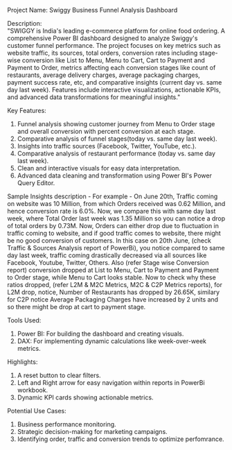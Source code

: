 Project Name: Swiggy Business Funnel Analysis Dashboard<br>

Description:<br>
"SWIGGY is India's leading e-commerce platform for online food ordering. A comprehensive Power BI dashboard designed to analyze Swiggy's customer funnel performance. The project focuses on key metrics such as website traffic, its sources, total orders, conversion rates including stage-wise conversion like List to Menu, Menu to Cart, Cart to Payment and Payment to Order, metrics affecting each conversion stages like count of restaurants, average delivery charges, average packaging charges, payment success rate, etc, and comparative insights (current day vs. same day last week). Features include interactive visualizations, actionable KPIs, and advanced data transformations for meaningful insights."<br>

Key Features:<br>
1. Funnel analysis showing customer journey from Menu to Order stage and overall conversion with percent conversion at each stage.<br>
3. Comparative analysis of funnel stages(today vs. same day last week).<br>
4. Insights into traffic sources (Facebook, Twitter, YouTube, etc.).<br>
5. Comparative analysis of restaurant performance (today vs. same day last week).<br>
6. Clean and interactive visuals for easy data interpretation.<br>
7. Advanced data cleaning and transformation using Power BI's Power Query Editor.<br>

Sample Insights description -
For example - On June 20th, Traffic coming on website was 10 Million, from which Orders received was 0.62 Million, and hence conversion rate is 6.0%. Now, we compare this with same day last week, where Total Order last week was 1.35 Million so you can notice a drop of total orders by 0.73M. Now, Orders can either drop due to fluctuation in traffic coming to website, and if good traffic comes to website, there might be no good conversion of customers. In this case on 20th June, (check Traffic & Sources Analysis report of PowerBi), you notice compared to same day last week, traffic coming drastically decreased via all sources like Facebook, Youtube, Twitter, Others. Also (refer Stage wise Conversion report) conversion dropped at List to Menu, Cart to Payment and Payment to Order stage, while Menu to Cart looks stable. Now to check why these ratios dropped, (refer L2M & M2C Metrics, M2C & C2P Metrics reports), for L2M drop, notice, Number of Restaurants has dropped by 26.65K, similary for C2P notice Average Packaging Charges have increased by 2 units and so there might be drop at cart to payment stage. 

Tools Used:<br>
1. Power BI: For building the dashboard and creating visuals.<br>
2. DAX: For implementing dynamic calculations like week-over-week metrics.<br>
   
Highlights:<br>
1. A reset button to clear filters.<br>
2. Left and Right arrow for easy navigation within reports in PowerBi workbook.<br>
4. Dynamic KPI cards showing actionable metrics.<br>
   
Potential Use Cases:<br>
1. Business performance monitoring.<br>
2. Strategic decision-making for marketing campaigns.<br>
3. Identifying order, traffic and conversion trends to optimize perfomrance.<br>


